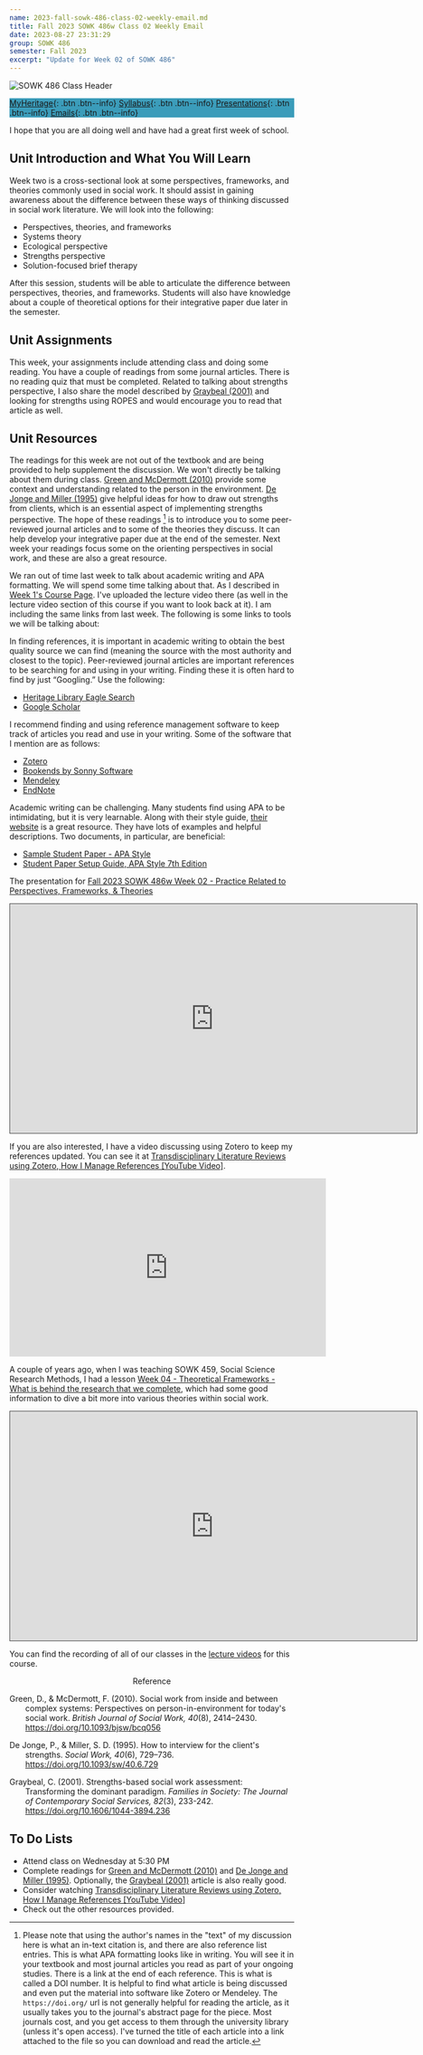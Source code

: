 ```yaml
---
name: 2023-fall-sowk-486-class-02-weekly-email.md
title: Fall 2023 SOWK 486w Class 02 Weekly Email
date: 2023-08-27 23:31:29
group: SOWK 486
semester: Fall 2023
excerpt: "Update for Week 02 of SOWK 486"
---
```


![SOWK 486 Class Header](https://jacobrcampbell.com/assets/media/2020-fall-sowk-486-class-header.png)

<div style="background-color: #3b9cba; width: 100%;" markdown="1">

[MyHeritage](https://myheritage.heritage.edu/ICS/Academics/SOWK/SOWK_486W/2324_FA-SOWK_486W-1/){: .btn .btn--info}
[Syllabus](https://jacobrcampbell.com/assets/media/2023-fall-sowk-486w-1-course-syllabus.pdf){: .btn .btn--info}
[Presentations](https://presentations.jacobrcampbell.com){: .btn .btn--info}
[Emails](https://jacobrcampbell.com/communications/){: .btn .btn--info}

</div>

I hope that you are all doing well and have had a great first week of school. 

## Unit Introduction and What You Will Learn

Week two is a cross-sectional look at some perspectives, frameworks, and theories commonly used in social work. It should assist in gaining awareness about the difference between these ways of thinking discussed in social work literature. We will look into the following:

- Perspectives, theories, and frameworks
- Systems theory
- Ecological perspective
- Strengths perspective
- Solution-focused brief therapy

After this session, students will be able to articulate the difference between perspectives, theories, and frameworks. Students will also have knowledge about a couple of theoretical options for their integrative paper due later in the semester.

## Unit Assignments

This week, your assignments include attending class and doing some reading. You have a couple of readings from some journal articles. There is no reading quiz that must be completed. Related to talking about strengths perspective, I also share the model described by [Graybeal (2001)](https://myheritage.heritage.edu/ICS/Portlets/ICS/Handoutportlet/viewhandler.ashx?handout_id=477ca5e1-9f6f-4e71-a6dd-f664cd787ea5) and looking for strengths using ROPES and would encourage you to read that article as well.

## Unit Resources

The readings for this week are not out of the textbook and are being provided to help supplement the discussion. We won't directly be talking about them during class. [Green and McDermott (2010)](https://myheritage.heritage.edu/ICS/Portlets/ICS/Handoutportlet/viewhandler.ashx?handout_id=dfedbb64-9bac-4878-ac1a-265391b0e97a) provide some context and understanding related to the person in the environment. [De Jonge and Miller (1995)](https://myheritage.heritage.edu/ICS/Portlets/ICS/Handoutportlet/viewhandler.ashx?handout_id=9b6fdd0f-0aa4-4c12-8045-eafbd084f0fc) give helpful ideas for how to draw out strengths from clients, which is an essential aspect of implementing strengths perspective. The hope of these readings [^1] is to introduce you to some peer-reviewed journal articles and to some of the theories they discuss. It can help develop your integrative paper due at the end of the semester. Next week your readings focus some on the orienting perspectives in social work, and these are also a great resource.

We ran out of time last week to talk about academic writing and APA formatting. We will spend some time talking about that. As I described in [Week 1's Course Page](https://myheritage.heritage.edu/ICS/Academics/SOWK/SOWK_486W/2324_FA-SOWK_486W-1/W-01_821_—_827.jnz). I've uploaded the lecture video there (as well in the lecture video section of this course if you want to look back at it). I am including the same links from last week. The following is some links to tools we will be talking about:

In finding references, it is important in academic writing to obtain the best quality source we can find (meaning the source with the most authority and closest to the topic). Peer-reviewed journal articles are important references to be searching for and using in your writing. Finding these it is often hard to find by just “Googling.” Use the following:

- [Heritage Library Eagle Search](https://libguides.heritage.edu/friendly.php?s=librarystart)
- [Google Scholar](https://scholar.google.com)

I recommend finding and using reference management software to keep track of articles you read and use in your writing. Some of the software that I mention are as follows:

- [Zotero](https://www.zotero.org)
- [Bookends by Sonny Software](https://www.sonnysoftware.com/bookends/bookends.html)
- [Mendeley](https://www.mendeley.com/)
- [EndNote](https://endnote.com)

Academic writing can be challenging. Many students find using APA to be intimidating, but it is very learnable. Along with their style guide, [their website](https://apastyle.apa.org) is a great resource. They have lots of examples and helpful descriptions. Two documents, in particular, are beneficial:

- [Sample Student Paper - APA Style](https://apastyle.apa.org/style-grammar-guidelines/paper-format/student-annotated.pdf)
- [Student Paper Setup Guide, APA Style 7th Edition](https://apastyle.apa.org/instructional-aids/student-paper-setup-guide.pdf)


[^1]: Please note that using the author's names in the "text" of my discussion here is what an in-text citation is, and there are also reference list entries. This is what APA formatting looks like in writing. You will see it in your textbook and most journal articles you read as part of your ongoing studies. There is a link at the end of each reference. This is what is called a DOI number. It is helpful to find what article is being discussed and even put the material into software like Zotero or Mendeley. The `https://doi.org/` url is not generally helpful for reading the article, as it usually takes you to the journal's abstract page for the piece. Most journals cost, and you get access to them through the university library (unless it's open access). I've turned the title of each article into a link attached to the file so you can download and read the article.

The presentation for [Fall 2023 SOWK 486w Week 02 - Practice Related to Perspectives, Frameworks, & Theories](https://presentations.jacobrcampbell.com/Ugv56g)

<iframe src="https://presentations.jacobrcampbell.com/Ugv56g/embed" height="405" width="720" style="border: 1px solid #464646;" allowfullscreen allow="autoplay"></iframe>

If you are also interested, I have a video discussing using Zotero to keep my references updated. You can see it at [Transdisciplinary Literature Reviews using Zotero, How I Manage References [YouTube Video]](https://jacobrcampbell.com/blog/2020/04/transdisciplinary-literature-reviews-using-zotero-how-i-manage-references-youtube-video/).

<iframe width="560" height="315" src="https://www.youtube.com/embed/Cg5iPb9u8OA" title="YouTube video player" frameborder="0" allow="accelerometer; autoplay; clipboard-write; encrypted-media; gyroscope; picture-in-picture" allowfullscreen></iframe>

A couple of years ago, when I was teaching SOWK 459, Social Science Research Methods, I had a lesson [Week 04 - Theoretical Frameworks - What is behind the research that we complete](https://presentations.jacobrcampbell.com/QvE8EJ), which had some good information to dive a bit more into various theories within social work.

<iframe src="https://presentations.jacobrcampbell.com/QvE8EJ/embed" height="405" width="720" style="border: 1px solid #464646;" allowfullscreen allow="autoplay"></iframe>

You can find the recording of all of our classes in the [lecture videos](https://myheritage.heritage.edu/ICS/Academics/SOWK/SOWK_486W/2324_FA-SOWK_486W-1/Lecture_Videos.jnz) for this course. 

<div style="text-align: center" markdown="1">
Reference
</div>
<div style="margin: 0 0 0 2em; text-indent: -2em;" markdown="1">

Green, D., & McDermott, F. (2010). Social work from inside and between complex systems: Perspectives on person-in-environment for today's social work. _British Journal of Social Work, 40_(8), 2414–2430. <https://doi.org/10.1093/bjsw/bcq056>

De Jonge, P., & Miller, S. D. (1995). How to interview for the client's strengths. _Social Work, 40_(6), 729–736. <https://doi.org/10.1093/sw/40.6.729>

Graybeal, C. (2001). Strengths-based social work assessment: Transforming the dominant paradigm. *Families in Society: The Journal of Contemporary Social Services, 82*(3), 233-242. <https://doi.org/10.1606/1044-3894.236>

</div>


## To Do Lists

- Attend class on Wednesday at 5:30 PM
- Complete readings for [Green and McDermott (2010)](https://myheritage.heritage.edu/ICS/Portlets/ICS/Handoutportlet/viewhandler.ashx?handout_id=dfedbb64-9bac-4878-ac1a-265391b0e97a) and [De Jonge and Miller (1995)](https://myheritage.heritage.edu/ICS/Portlets/ICS/Handoutportlet/viewhandler.ashx?handout_id=9b6fdd0f-0aa4-4c12-8045-eafbd084f0fc). Optionally, the [Graybeal (2001)](https://myheritage.heritage.edu/ICS/Portlets/ICS/Handoutportlet/viewhandler.ashx?handout_id=477ca5e1-9f6f-4e71-a6dd-f664cd787ea5) article is also really good.
- Consider watching [Transdisciplinary Literature Reviews using Zotero, How I Manage References [YouTube Video]](https://jacobrcampbell.com/blog/2020/04/transdisciplinary-literature-reviews-using-zotero-how-i-manage-references-youtube-video/)
- Check out the other resources provided.
